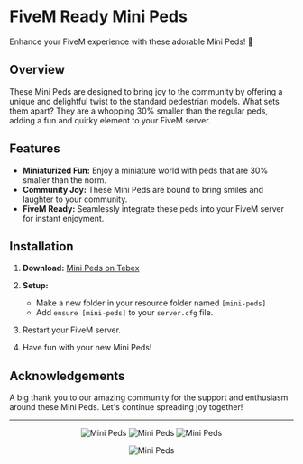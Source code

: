 # FiveM Ready Mini Peds

Enhance your FiveM experience with these adorable Mini Peds! 🚀

## Overview

These Mini Peds are designed to bring joy to the community by offering a unique and delightful twist to the standard pedestrian models. What sets them apart? They are a whopping 30% smaller than the regular peds, adding a fun and quirky element to your FiveM server.

## Features

- **Miniaturized Fun:** Enjoy a miniature world with peds that are 30% smaller than the norm.
- **Community Joy:** These Mini Peds are bound to bring smiles and laughter to your community.
- **FiveM Ready:** Seamlessly integrate these peds into your FiveM server for instant enjoyment.

## Installation

1. **Download:** [Mini Peds on Tebex](https://ipl-mini-peds.tebex.io/)

2. **Setup:**
   - Make a new folder in your resource folder named `[mini-peds]`
   - Add `ensure [mini-peds]` to your `server.cfg` file.

3. Restart your FiveM server.

4. Have fun with your new Mini Peds!

## Acknowledgements

A big thank you to our amazing community for the support and enthusiasm around these Mini Peds. Let's continue spreading joy together!

---

<p align="center">
  <img src="https://dunb17ur4ymx4.cloudfront.net/packages/images/a8bc903919d8127660a0fcdca7ceb77369552e7e.png" alt="Mini Peds">
  <img src="https://dunb17ur4ymx4.cloudfront.net/packages/images/1727d35c48ff38b9108372897548f6ee5581bd34.png" alt="Mini Peds">
  <img src="https://i.imgur.com/qgVVKAN.png" alt="Mini Peds">
</p>

<p align="center">
  <img src="https://i.imgur.com/UwarYQf.jpeg" alt="Mini Peds">
</p>
